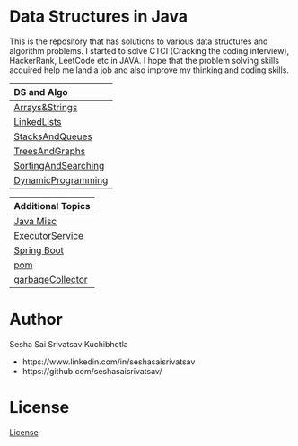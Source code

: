 <h1>Data Structures in Java</h1>

<p>
  This is the repository that has solutions to various data structures and algorithm problems.
  I started to solve CTCI (Cracking the coding interview), HackerRank, LeetCode etc in JAVA.
  I hope that the problem solving skills acquired help me land a job and also improve my thinking and coding skills.
</p>

| DS and Algo |
| :------------ |
| [Arrays&Strings](notes/Arrays.MD) |
| [LinkedLists](notes/LinkedLists.MD) |
| [StacksAndQueues](notes/StacksAndQueues.MD) |
| [TreesAndGraphs](notes/TreesAndGraphs.md) |
| [SortingAndSearching](notes/SortingAndSearching.md) |
| [DynamicProgramming](notes/DynamicProgramming.md) |

| Additional Topics |
| :------------ |
| [Java Misc](notes/additionalTopics/java.md) |
| [ExecutorService](notes/additionalTopics/ExecutorService.md) |
| [Spring Boot](notes/additionalTopics/spring-boot.md) |
| [pom](notes/additionalTopics/pom.md) |
| [garbageCollector](notes/garbageCollector.md) |

 
<h1>Author</h1>
<p>Sesha Sai Srivatsav Kuchibhotla</p>
<ul>
    <li>https://www.linkedin.com/in/seshasaisrivatsav</li>
    <li>https://github.com/seshasaisrivatsav/</li>
</ul>


<h1>License</h1>
<p><a href="https://github.com/seshasaisrivatsav/srivatsav-resume/blob/master/LICENSE">License</a></p>
